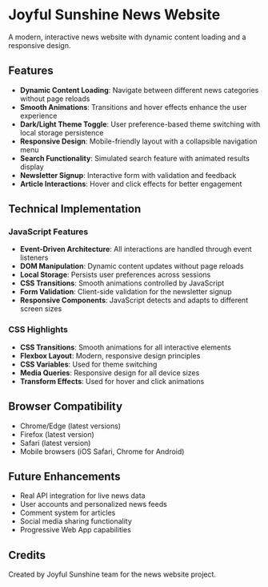 # Joyful Sunshine News Website

A modern, interactive news website with dynamic content loading and a responsive design.

## Features

- **Dynamic Content Loading**: Navigate between different news categories without page reloads
- **Smooth Animations**: Transitions and hover effects enhance the user experience
- **Dark/Light Theme Toggle**: User preference-based theme switching with local storage persistence
- **Responsive Design**: Mobile-friendly layout with a collapsible navigation menu
- **Search Functionality**: Simulated search feature with animated results display
- **Newsletter Signup**: Interactive form with validation and feedback
- **Article Interactions**: Hover and click effects for better engagement

## Technical Implementation

### JavaScript Features

- **Event-Driven Architecture**: All interactions are handled through event listeners
- **DOM Manipulation**: Dynamic content updates without page reloads
- **Local Storage**: Persists user preferences across sessions
- **CSS Transitions**: Smooth animations controlled by JavaScript
- **Form Validation**: Client-side validation for the newsletter signup
- **Responsive Components**: JavaScript detects and adapts to different screen sizes

### CSS Highlights

- **CSS Transitions**: Smooth animations for all interactive elements
- **Flexbox Layout**: Modern, responsive design principles
- **CSS Variables**: Used for theme switching
- **Media Queries**: Responsive design for all device sizes
- **Transform Effects**: Used for hover and click animations

## Browser Compatibility

- Chrome/Edge (latest versions)
- Firefox (latest version)
- Safari (latest version)
- Mobile browsers (iOS Safari, Chrome for Android)

## Future Enhancements

- Real API integration for live news data
- User accounts and personalized news feeds
- Comment system for articles
- Social media sharing functionality
- Progressive Web App capabilities

## Credits

Created by Joyful Sunshine team for the news website project.